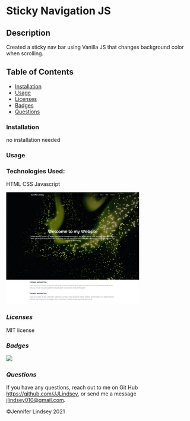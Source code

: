 # Sticky Navigation JS

## **Description**
Created a sticky nav bar using Vanilla JS that changes background color when scrolling.

## **Table of Contents**
* [Installation](#installation)
* [Usage](#usage)
* [Licenses](#licenses)
* [Badges](#Badges)
* [Questions](#questions)


### **Installation**
no installation needed


### **Usage**


### **Technologies Used:**
 HTML
 CSS
 Javascript

<img src="assets/stickynav.png" height=300>



### *Licenses*
MIT license


### *Badges*
<img src="https://img.shields.io/badge/MIT-license-brightgreen">

### *Questions*
If you have any questions, reach out to me on Git Hub https://github.com/JJLindsey, or send me a message jlindsey010@gmail.com.


©Jennifer Lindsey 2021

